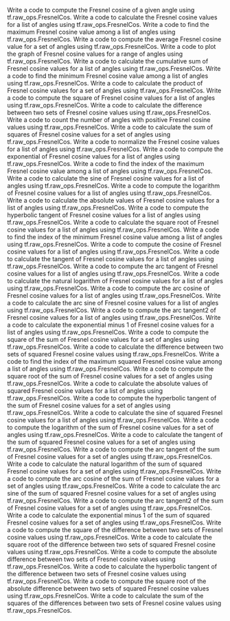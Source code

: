 Write a code to compute the Fresnel cosine of a given angle using tf.raw_ops.FresnelCos.
Write a code to calculate the Fresnel cosine values for a list of angles using tf.raw_ops.FresnelCos.
Write a code to find the maximum Fresnel cosine value among a list of angles using tf.raw_ops.FresnelCos.
Write a code to compute the average Fresnel cosine value for a set of angles using tf.raw_ops.FresnelCos.
Write a code to plot the graph of Fresnel cosine values for a range of angles using tf.raw_ops.FresnelCos.
Write a code to calculate the cumulative sum of Fresnel cosine values for a list of angles using tf.raw_ops.FresnelCos.
Write a code to find the minimum Fresnel cosine value among a list of angles using tf.raw_ops.FresnelCos.
Write a code to calculate the product of Fresnel cosine values for a set of angles using tf.raw_ops.FresnelCos.
Write a code to compute the square of Fresnel cosine values for a list of angles using tf.raw_ops.FresnelCos.
Write a code to calculate the difference between two sets of Fresnel cosine values using tf.raw_ops.FresnelCos.
Write a code to count the number of angles with positive Fresnel cosine values using tf.raw_ops.FresnelCos.
Write a code to calculate the sum of squares of Fresnel cosine values for a set of angles using tf.raw_ops.FresnelCos.
Write a code to normalize the Fresnel cosine values for a list of angles using tf.raw_ops.FresnelCos.
Write a code to compute the exponential of Fresnel cosine values for a list of angles using tf.raw_ops.FresnelCos.
Write a code to find the index of the maximum Fresnel cosine value among a list of angles using tf.raw_ops.FresnelCos.
Write a code to calculate the sine of Fresnel cosine values for a list of angles using tf.raw_ops.FresnelCos.
Write a code to compute the logarithm of Fresnel cosine values for a list of angles using tf.raw_ops.FresnelCos.
Write a code to calculate the absolute values of Fresnel cosine values for a list of angles using tf.raw_ops.FresnelCos.
Write a code to compute the hyperbolic tangent of Fresnel cosine values for a list of angles using tf.raw_ops.FresnelCos.
Write a code to calculate the square root of Fresnel cosine values for a list of angles using tf.raw_ops.FresnelCos.
Write a code to find the index of the minimum Fresnel cosine value among a list of angles using tf.raw_ops.FresnelCos.
Write a code to compute the cosine of Fresnel cosine values for a list of angles using tf.raw_ops.FresnelCos.
Write a code to calculate the tangent of Fresnel cosine values for a list of angles using tf.raw_ops.FresnelCos.
Write a code to compute the arc tangent of Fresnel cosine values for a list of angles using tf.raw_ops.FresnelCos.
Write a code to calculate the natural logarithm of Fresnel cosine values for a list of angles using tf.raw_ops.FresnelCos.
Write a code to compute the arc cosine of Fresnel cosine values for a list of angles using tf.raw_ops.FresnelCos.
Write a code to calculate the arc sine of Fresnel cosine values for a list of angles using tf.raw_ops.FresnelCos.
Write a code to compute the arc tangent2 of Fresnel cosine values for a list of angles using tf.raw_ops.FresnelCos.
Write a code to calculate the exponential minus 1 of Fresnel cosine values for a list of angles using tf.raw_ops.FresnelCos.
Write a code to compute the square of the sum of Fresnel cosine values for a set of angles using tf.raw_ops.FresnelCos.
Write a code to calculate the difference between two sets of squared Fresnel cosine values using tf.raw_ops.FresnelCos.
Write a code to find the index of the maximum squared Fresnel cosine value among a list of angles using tf.raw_ops.FresnelCos.
Write a code to compute the square root of the sum of Fresnel cosine values for a set of angles using tf.raw_ops.FresnelCos.
Write a code to calculate the absolute values of squared Fresnel cosine values for a list of angles using tf.raw_ops.FresnelCos.
Write a code to compute the hyperbolic tangent of the sum of Fresnel cosine values for a set of angles using tf.raw_ops.FresnelCos.
Write a code to calculate the sine of squared Fresnel cosine values for a list of angles using tf.raw_ops.FresnelCos.
Write a code to compute the logarithm of the sum of Fresnel cosine values for a set of angles using tf.raw_ops.FresnelCos.
Write a code to calculate the tangent of the sum of squared Fresnel cosine values for a set of angles using tf.raw_ops.FresnelCos.
Write a code to compute the arc tangent of the sum of Fresnel cosine values for a set of angles using tf.raw_ops.FresnelCos.
Write a code to calculate the natural logarithm of the sum of squared Fresnel cosine values for a set of angles using tf.raw_ops.FresnelCos.
Write a code to compute the arc cosine of the sum of Fresnel cosine values for a set of angles using tf.raw_ops.FresnelCos.
Write a code to calculate the arc sine of the sum of squared Fresnel cosine values for a set of angles using tf.raw_ops.FresnelCos.
Write a code to compute the arc tangent2 of the sum of Fresnel cosine values for a set of angles using tf.raw_ops.FresnelCos.
Write a code to calculate the exponential minus 1 of the sum of squared Fresnel cosine values for a set of angles using tf.raw_ops.FresnelCos.
Write a code to compute the square of the difference between two sets of Fresnel cosine values using tf.raw_ops.FresnelCos.
Write a code to calculate the square root of the difference between two sets of squared Fresnel cosine values using tf.raw_ops.FresnelCos.
Write a code to compute the absolute difference between two sets of Fresnel cosine values using tf.raw_ops.FresnelCos.
Write a code to calculate the hyperbolic tangent of the difference between two sets of Fresnel cosine values using tf.raw_ops.FresnelCos.
Write a code to compute the square root of the absolute difference between two sets of squared Fresnel cosine values using tf.raw_ops.FresnelCos.
Write a code to calculate the sum of the squares of the differences between two sets of Fresnel cosine values using tf.raw_ops.FresnelCos.